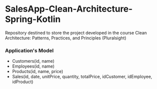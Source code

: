 # SalesApp-Clean-Architecture-Spring-Kotlin
Repository destined to store the project developed in the course Clean Architecture: Patterns, Practices, and Principles (Pluralsight)


### Application's Model

- Customers(id, name)
- Employees(id, name)
- Products(id, name, price)
- Sales(id, date, unitPrice, quantity, totalPrice, idCustomer, idEmployee, idProduct)